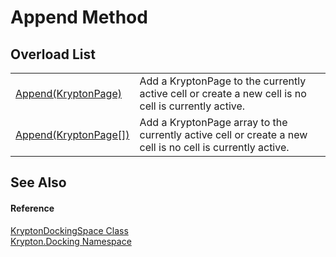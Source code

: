 # Append Method


## Overload List
<table>
<tr>
<td><a href="581fb8b3-6253-d334-fdaf-4828f7941733.md">Append(KryptonPage)</a></td>
<td>Add a KryptonPage to the currently active cell or create a new cell is no cell is currently active.</td></tr>
<tr>
<td><a href="373a530f-51a4-9234-916d-1c2008ee9f14.md">Append(KryptonPage[])</a></td>
<td>Add a KryptonPage array to the currently active cell or create a new cell is no cell is currently active.</td></tr>
</table>

## See Also


#### Reference
<a href="a03eb701-6ecf-04c7-7767-c6018d100410.md">KryptonDockingSpace Class</a>  
<a href="98399376-cf41-9454-4b4d-4fab2ca20bc7.md">Krypton.Docking Namespace</a>  
